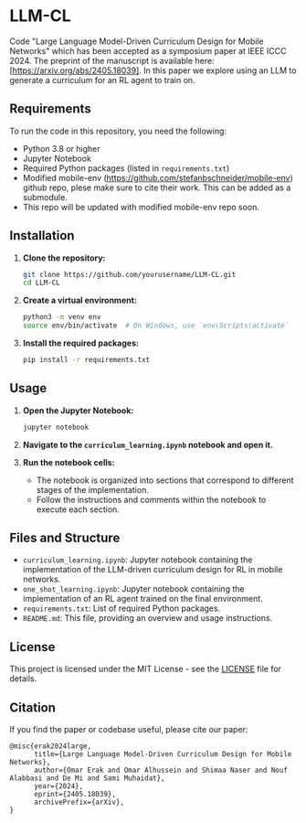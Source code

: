 # LLM-CL
Code "Large Language Model-Driven Curriculum Design for Mobile Networks" which has been accepted as a symposium paper at IEEE ICCC 2024.
The preprint of the manuscript is available here: [https://arxiv.org/abs/2405.18039]. 
In this paper we explore using an LLM to generate a curriculum for an RL agent to train on. 
## Requirements

To run the code in this repository, you need the following:

- Python 3.8 or higher
- Jupyter Notebook
- Required Python packages (listed in `requirements.txt`)
- Modified mobile-env (https://github.com/stefanbschneider/mobile-env) github repo, plese make sure to cite their work. This can be added as a submodule.
- This repo will be updated with modified mobile-env repo soon.

## Installation

1. **Clone the repository:**
    ```sh
    git clone https://github.com/yourusername/LLM-CL.git
    cd LLM-CL
    ```

2. **Create a virtual environment:**
    ```sh
    python3 -m venv env
    source env/bin/activate  # On Windows, use `env\Scripts\activate`
    ```

3. **Install the required packages:**
    ```sh
    pip install -r requirements.txt
    ```

## Usage

1. **Open the Jupyter Notebook:**
    ```sh
    jupyter notebook
    ```

2. **Navigate to the `curriculum_learning.ipynb` notebook and open it.**

3. **Run the notebook cells:**
    - The notebook is organized into sections that correspond to different stages of the implementation.
    - Follow the instructions and comments within the notebook to execute each section.

## Files and Structure

- `curriculum_learning.ipynb`: Jupyter notebook containing the implementation of the LLM-driven curriculum design for RL in mobile networks.
- `one_shot_learning.ipynb`: Jupyter notebook containing the implementation of an RL agent trained on the final environment.
- `requirements.txt`: List of required Python packages.
- `README.md`: This file, providing an overview and usage instructions.

## License

This project is licensed under the MIT License - see the [LICENSE](LICENSE) file for details.


## Citation
If you find the paper or codebase useful, please cite our paper: 
~~~
@misc{erak2024large,
      title={Large Language Model-Driven Curriculum Design for Mobile Networks}, 
      author={Omar Erak and Omar Alhussein and Shimaa Naser and Nouf Alabbasi and De Mi and Sami Muhaidat},
      year={2024},
      eprint={2405.18039},
      archivePrefix={arXiv},
}
~~~


